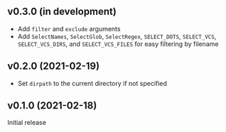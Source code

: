 v0.3.0 (in development)
-----------------------
- Add `filter` and `exclude` arguments
- Add `SelectNames`, `SelectGlob`, `SelectRegex`, `SELECT_DOTS`, `SELECT_VCS`,
  `SELECT_VCS_DIRS`, and `SELECT_VCS_FILES` for easy filtering by filename

v0.2.0 (2021-02-19)
-------------------
- Set `dirpath` to the current directory if not specified

v0.1.0 (2021-02-18)
-------------------
Initial release
